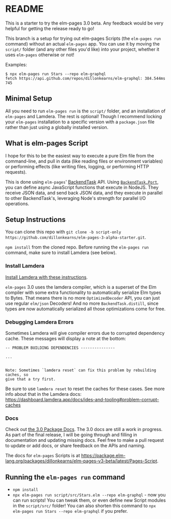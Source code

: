 # README

This is a starter to try the elm-pages 3.0 beta. Any feedback would be very helpful for getting the release ready to go!

This branch is a setup for trying out elm-pages Scripts (the `elm-pages run` command) without an actual `elm-pages` app. You can use it by moving the `script/` folder (and any other files you'd like) into your project, whether it uses `elm-pages` otherwise or not!

Examples:

```shell
$ npx elm-pages run Stars --repo elm-graphql
fetch https://api.github.com/repos/dillonkearns/elm-graphql: 384.544ms
745
```

## Minimal Setup

All you need to run `elm-pages run` is the `script/` folder, and an installation of `elm-pages` and Lamdera. The rest is optional! Though
I recommend locking your `elm-pages` installation to a specific version with a `package.json` file rather than just using a globally installed version.

## What is elm-pages Script

I hope for this to be the easiest way to execute a pure Elm file from the command-line, and pull in data (like reading files or environment variables) or performing effects (like writing files, logging, or performing HTTP requests).

This is done using `elm-pages`' [BackendTask](https://package.elm-lang.org/packages/dillonkearns/elm-pages-v3-beta/latest/BackendTask) API. Using [`BackendTask.Port`](https://package.elm-lang.org/packages/dillonkearns/elm-pages-v3-beta/latest/BackendTask-Port),
you can define async JavaScript functions that execute in NodeJS. They receive JSON data, and send back JSON data, and they execute in parallel to other BackendTask's, leveraging Node's strength for parallel I/O operations.

## Setup Instructions

You can clone this repo with `git clone -b script-only https://github.com/dillonkearns/elm-pages-3-alpha-starter.git`.

`npm install` from the cloned repo. Before running the `elm-pages run` command, make sure to install Lamdera (see below).

### Install Lamdera

[Install Lamdera with these instructions](https://dashboard.lamdera.app/docs/download).

`elm-pages` 3.0 uses the lamdera compiler, which is a superset of the Elm compiler with some extra functionality to automatically serialize Elm types to Bytes. That means there is no more `OptimizedDecoder` API, you can just use regular `elm/json` Decoders! And no more `BackendTask.distill`, since types are now automatically serialized all those optimizations come for free.

### Debugging Lamdera Errors

Sometimes Lamdera will give compiler errors due to corrupted dependency cache. These messages will display a note at the bottom:

```
-- PROBLEM BUILDING DEPENDENCIES ---------------

...


Note: Sometimes `lamdera reset` can fix this problem by rebuilding caches, so
give that a try first.
```

Be sure to use `lamdera reset` to reset the caches for these cases. See more info about that in the Lamdera docs: https://dashboard.lamdera.app/docs/ides-and-tooling#problem-corrupt-caches

### Docs

Check out [the 3.0 Package Docs](https://package.elm-lang.org/packages/dillonkearns/elm-pages-v3-beta/latest/). The 3.0 docs are still a work in progress. As part of the final release, I will be going through and filling in documentation and updating missing docs. Feel free to make a pull request to update or add docs, or share feedback on the APIs and naming.

The docs for `elm-pages` Scripts is at https://package.elm-lang.org/packages/dillonkearns/elm-pages-v3-beta/latest/Pages-Script.

## Running the `elm-pages run` command

- `npm install`
- `npx elm-pages run script/src/Stars.elm --repo elm-graphql` - now you can run scripts! You can tweak them, or even define new Script modules in the `script/src/` folder! You can also shorten this command to `npx elm-pages run Stars --repo elm-graphql` if you prefer.
